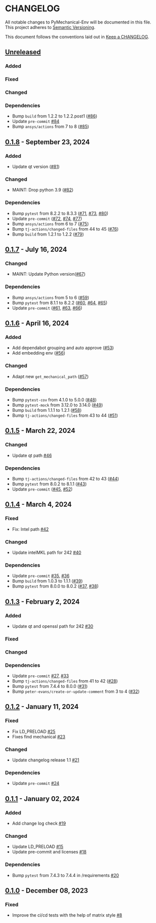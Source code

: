 # CHANGELOG

All notable changes to PyMechanical-Env will be documented in this file. This
project adheres to [Semantic Versioning](https://semver.org/).

This document follows the conventions laid out in [Keep a CHANGELOG](https://keepachangelog.com/en/1.0.0).

## [Unreleased]()

### Added

### Fixed

### Changed

### Dependencies
- Bump `build` from 1.2.2 to 1.2.2.post1 ([#86](https://github.com/ansys/pymechanical-env/pull/86))
- Update `pre-commit` [#84](https://github.com/ansys/pymechanical-env/pull/84)
- Bump `ansys/actions` from 7 to 8 ([#85](https://github.com/ansys/pymechanical-env/pull/85))

## [0.1.8](https://github.com/ansys/pymechanical-env/releases/tag/v0.1.8) - September 23, 2024

### Added
- Update qt version ([#81](https://github.com/ansys/pymechanical-env/pull/81))

### Changed
- MAINT: Drop python 3.9 ([#82](https://github.com/ansys/pymechanical-env/pull/82))

### Dependencies
- Bump `pytest` from 8.2.2 to 8.3.3 ([#71](https://github.com/ansys/pymechanical-env/pull/71), [#73](https://github.com/ansys/pymechanical-env/pull/73), [#80](https://github.com/ansys/pymechanical-env/pull/80))
- Update `pre-commit` ([#72](https://github.com/ansys/pymechanical-env/pull/72), [#74](https://github.com/ansys/pymechanical-env/pull/74), [#77](https://github.com/ansys/pymechanical-env/pull/77))
- Bump `ansys/actions` from 6 to 7 ([#75](https://github.com/ansys/pymechanical-env/pull/75))
- Bump `tj-actions/changed-files` from 44 to 45 ([#76](https://github.com/ansys/pymechanical-env/pull/76))
- Bump `build` from 1.2.1 to 1.2.2 ([#79](https://github.com/ansys/pymechanical-env/pull/79))


## [0.1.7](https://github.com/ansys/pymechanical-env/releases/tag/v0.1.7) - July 16, 2024

### Changed
 - MAINT: Update Python version([#67](https://github.com/ansys/pymechanical-env/pull/67))

### Dependencies
- Bump `ansys/actions` from 5 to 6 ([#59](https://github.com/ansys/pymechanical-env/pull/59))
- Bump `pytest` from 8.1.1 to 8.2.2 ([#60](https://github.com/ansys/pymechanical-env/pull/60), [#64](https://github.com/ansys/pymechanical-env/pull/64), [#65](https://github.com/ansys/pymechanical-env/pull/65))
- Update `pre-commit` ([#61](https://github.com/ansys/pymechanical-env/pull/61), [#63](https://github.com/ansys/pymechanical-env/pull/63), [#66](https://github.com/ansys/pymechanical-env/pull/66))


## [0.1.6](https://github.com/ansys/pymechanical-env/releases/tag/v0.1.6) - April 16, 2024

### Added
- Add dependabot grouping and auto approve ([#53](https://github.com/ansys/pymechanical-env/pull/53))
- Add embedding env ([#56](https://github.com/ansys/pymechanical-env/pull/56))

### Changed
- Adapt new ``get_mechanical_path`` ([#57](https://github.com/ansys/pymechanical-env/pull/57))

### Dependencies
- Bump `pytest-cov` from 4.1.0 to 5.0.0 ([#48](https://github.com/ansys/pymechanical-env/pull/48))
- Bump `pytest-mock` from 3.12.0 to 3.14.0 ([#49](https://github.com/ansys/pymechanical-env/pull/49))
- Bump `build` from 1.1.1 to 1.2.1 ([#58](https://github.com/ansys/pymechanical-env/pull/58))
- Bump `tj-actions/changed-files` from 43 to 44 ([#51](https://github.com/ansys/pymechanical-env/pull/51))

## [0.1.5](https://github.com/ansys/pymechanical-env/releases/tag/v0.1.5) - March 22, 2024

### Changed
- Update qt path [#46](https://github.com/ansys/pymechanical-env/pull/46)

### Dependencies
- Bump `tj-actions/changed-files` from 42 to 43 ([#44](https://github.com/ansys/pymechanical-env/pull/44))
- Bump `pytest` from 8.0.2 to 8.1.1 ([#43](https://github.com/ansys/pymechanical-env/pull/43))
- Update `pre-commit` ([#45](https://github.com/ansys/pymechanical-env/pull/45), [#52](https://github.com/ansys/pymechanical-env/pull/52))


## [0.1.4](https://github.com/ansys/pymechanical-env/releases/tag/v0.1.4) - March 4, 2024

### Fixed
- Fix: Intel path [#42](https://github.com/ansys/pymechanical-env/pull/42)

### Changed
- Update intelMKL path for 242 [#40](https://github.com/ansys/pymechanical-env/pull/40)

### Dependencies
- Update `pre-commit` [#35](https://github.com/ansys/pymechanical-env/pull/35), [#36](https://github.com/ansys/pymechanical-env/pull/36)
- Bump `build` from 1.0.3 to 1.1.1 ([#39](https://github.com/ansys/pymechanical-env/pull/39))
- Bump `pytest` from 8.0.0 to 8.0.2 ([#37](https://github.com/ansys/pymechanical-env/pull/37), [#38](https://github.com/ansys/pymechanical-env/pull/38))

## [0.1.3](https://github.com/ansys/pymechanical-env/releases/tag/v0.1.3) - February 2, 2024

### Added
- Update qt and openssl path for 242 [#30](https://github.com/ansys/pymechanical-env/pull/30)

### Fixed

### Changed

### Dependencies
- Update `pre-commit` [#27](https://github.com/ansys/pymechanical-env/pull/27), [#33](https://github.com/ansys/pymechanical-env/pull/33)
- Bump `tj-actions/changed-files` from 41 to 42 ([#28](https://github.com/ansys/pymechanical-env/pull/28))
- Bump `pytest` from 7.4.4 to 8.0.0 ([#31](https://github.com/ansys/pymechanical-env/pull/31))
- Bump `peter-evans/create-or-update-comment` from 3 to 4 ([#32](https://github.com/ansys/pymechanical-env/pull/32))

## [0.1.2](https://github.com/ansys/pymechanical-env/releases/tag/v0.1.2) - January 11, 2024

### Fixed
- Fix LD_PRELOAD [#25](https://github.com/ansys/pymechanical-env/pull/25)
- Fixes find mechanical [#23](https://github.com/ansys/pymechanical-env/pull/23)

### Changed
- Update changelog release 1.1 [#21](https://github.com/ansys/pymechanical-env/pull/21)

### Dependencies
- Update `pre-commit` [#24](https://github.com/ansys/pymechanical-env/pull/24)

## [0.1.1](https://github.com/ansys/pymechanical-env/releases/tag/v0.1.1) - January 02, 2024

### Added
- Add change log check [#19](https://github.com/ansys/pymechanical-env/pull/19)

### Changed
- Update LD_PRELOAD [#15](https://github.com/ansys/pymechanical-env/pull/15)
- Update pre-commit and licenses [#18](https://github.com/ansys/pymechanical-env/pull/18)

### Dependencies
- Bump `pytest` from 7.4.3 to 7.4.4 in /requirements [#20](https://github.com/ansys/pymechanical-env/pull/20)

## [0.1.0](https://github.com/ansys/pymechanical-env/releases/tag/v0.1.0) - December 08, 2023

### Fixed
- Improve the ci/cd tests with the help of matrix style [#8](https://github.com/ansys-internal/pymechanical-env/pull/8)
